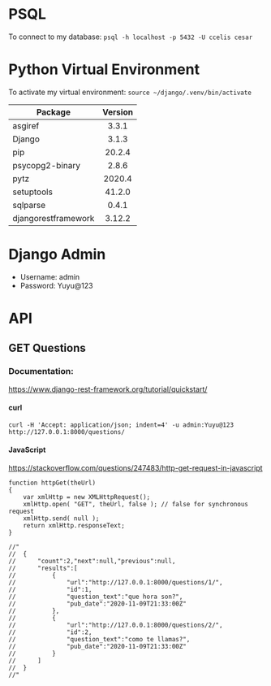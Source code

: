 # PSQL

To connect to my database:
`psql -h localhost -p 5432 -U ccelis cesar`

# Python Virtual Environment

To activate my virtual environment:
`source ~/django/.venv/bin/activate`

| Package             | Version |
| ------------------- |:-------:|
| asgiref             | 3.3.1   |
| Django              | 3.1.3   |
| pip                 | 20.2.4  |
| psycopg2-binary     | 2.8.6   |
| pytz                | 2020.4  |
| setuptools          | 41.2.0  |
| sqlparse            | 0.4.1   |
| djangorestframework | 3.12.2  |

# Django Admin

* Username: admin
* Password: Yuyu@123

# API 
## GET Questions
### Documentation: 
https://www.django-rest-framework.org/tutorial/quickstart/
#### curl
`curl -H 'Accept: application/json; indent=4' -u admin:Yuyu@123 http://127.0.0.1:8000/questions/`
#### JavaScript
https://stackoverflow.com/questions/247483/http-get-request-in-javascript
```
function httpGet(theUrl)
{
    var xmlHttp = new XMLHttpRequest();
    xmlHttp.open( "GET", theUrl, false ); // false for synchronous request
    xmlHttp.send( null );
    return xmlHttp.responseText;
}

//"
//	{
//		"count":2,"next":null,"previous":null,
//      "results":[
//          {
//              "url":"http://127.0.0.1:8000/questions/1/",
//              "id":1,
//              "question_text":"que hora son?",
//              "pub_date":"2020-11-09T21:33:00Z"
//          },
//          {
//              "url":"http://127.0.0.1:8000/questions/2/",
//              "id":2,
//              "question_text":"como te llamas?",
//              "pub_date":"2020-11-09T21:33:00Z"
//          }
//      ]
//  }
//"
```
